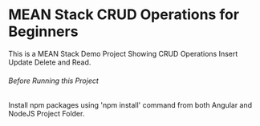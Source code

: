 # MEAN Stack CRUD Operations for Beginners
This is a  MEAN Stack Demo Project Showing CRUD Operations Insert Update Delete and Read.

###### Before Running this Project
Install npm packages using 'npm install' command from both Angular and NodeJS Project Folder. 
